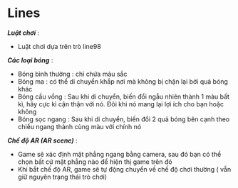 # Lines

***Luật chơi*** :
- Luật chơi dựa trên trò line98

***Các loại bóng*** :
- Bóng bình thường : chỉ chứa màu sắc
- Bóng ma : có thể di chuyển khắp nơi mà không bị chặn lại bởi quả bóng khác
- Bóng cầu vồng : Sau khi di chuyển, biến đổi ngẫu nhiên thành 1 màu bất kì, hãy cực kì cận thận với nó. Đôi khi nó mang lại lợi ích cho bạn hoặc không
- Bóng sọc ngang : Sau khi di chuyển, biến đổi 2 quả bóng bên cạnh theo chiều ngang thành cùng màu với chính nó

***Chế độ AR (AR scene)*** :
- Game sẽ xác định mặt phẳng ngang bằng camera, sau đó bạn có thể chọn bất cứ mặt phẳng nào để hiện thị game trên đó
- Khi bắt chế độ AR, game sẽ tự động chuyển về chế độ chơi thường ( vẫn giữ nguyên trạng thái trò chơi)
